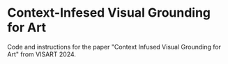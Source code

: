 # Context-Infesed Visual Grounding for Art
Code and instructions for the paper "Context Infused Visual Grounding for Art" from VISART 2024.
